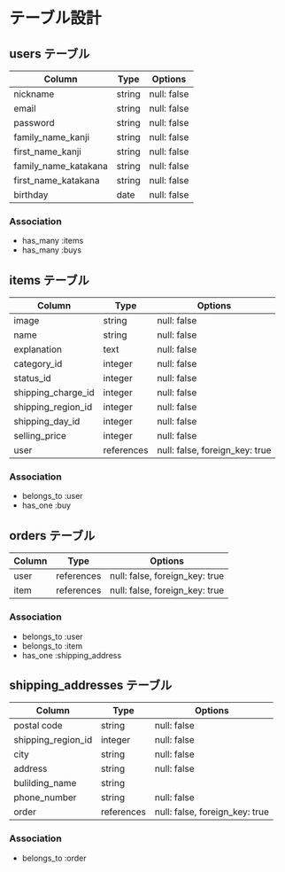 # テーブル設計

## users テーブル

| Column               | Type    | Options     |
| -------------------- | ------  | ----------- |
| nickname             | string  | null: false |
| email                | string  | null: false |
| password             | string  | null: false |
| family_name_kanji    | string  | null: false |
| first_name_kanji     | string  | null: false |
| family_name_katakana | string  | null: false |
| first_name_katakana  | string  | null: false |
| birthday             | date    | null: false |

### Association

- has_many :items
- has_many :buys

## items テーブル

| Column             | Type       | Options                         |
| ------------------ | ---------- | ------------------------------- |
| image              | string     | null: false                     |
| name               | string     | null: false                     |
| explanation        | text       | null: false                     |
| category_id        | integer    | null: false                     |
| status_id          | integer    | null: false                     |
| shipping_charge_id | integer    | null: false                     |
| shipping_region_id | integer    | null: false                     |
| shipping_day_id    | integer    | null: false                     |
| selling_price      | integer    | null: false                     |
| user               | references | null: false, foreign_key: true  |
### Association

- belongs_to :user
- has_one :buy

## orders テーブル

| Column                | Type       | Options                        |
| --------------------- | ---------- | ------------------------------ |
| user                  | references | null: false, foreign_key: true |
| item                  | references | null: false, foreign_key: true |

### Association

- belongs_to :user
- belongs_to :item
- has_one :shipping_address

## shipping_addresses テーブル

| Column              | Type       | Options                        |
| --------------      | ---------- | ------------------------------ |
| postal code         | string     | null: false                    |
| shipping_region_id  | integer    | null: false                    |
| city                | string     | null: false                    |
| address             | string     | null: false                    |
| bulilding_name      | string     |                                |
| phone_number        | string     | null: false                    |
| order               | references | null: false, foreign_key: true |

### Association

- belongs_to :order